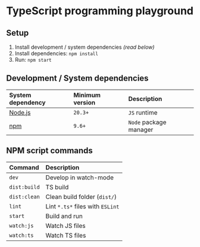 # TypeScript programming playground

## Setup

1. Install development / system dependencies _(read below)_
2. Install dependencies: `npm install`
3. Run: `npm start`

## Development / System dependencies

| System dependency             | Minimum version | Description            |
| :---------------------------- | :-------------- | :--------------------- |
| [Node.js](https://nodejs.org) | `20.3+`         | `JS` runtime           |
| [npm](https://npmjs.com)      | `9.6+`          | `Node` package manager |

## NPM script commands

| Command      | Description                      |
| :----------- | :------------------------------- |
| `dev`        | Develop in watch-mode            |
| `dist:build` | TS build                         |
| `dist:clean` | Clean build folder (`dist/`)     |
| `lint`       | Lint `*.ts*` files with `ESLint` |
| `start`      | Build and run                    |
| `watch:js`   | Watch JS files                   |
| `watch:ts`   | Watch TS files                   |
